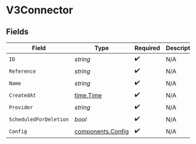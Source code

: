 # V3Connector


## Fields

| Field                                                  | Type                                                   | Required                                               | Description                                            |
| ------------------------------------------------------ | ------------------------------------------------------ | ------------------------------------------------------ | ------------------------------------------------------ |
| `ID`                                                   | *string*                                               | :heavy_check_mark:                                     | N/A                                                    |
| `Reference`                                            | *string*                                               | :heavy_check_mark:                                     | N/A                                                    |
| `Name`                                                 | *string*                                               | :heavy_check_mark:                                     | N/A                                                    |
| `CreatedAt`                                            | [time.Time](https://pkg.go.dev/time#Time)              | :heavy_check_mark:                                     | N/A                                                    |
| `Provider`                                             | *string*                                               | :heavy_check_mark:                                     | N/A                                                    |
| `ScheduledForDeletion`                                 | *bool*                                                 | :heavy_check_mark:                                     | N/A                                                    |
| `Config`                                               | [components.Config](../../models/components/config.md) | :heavy_check_mark:                                     | N/A                                                    |